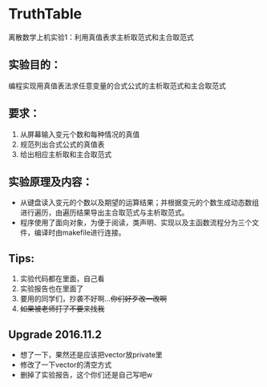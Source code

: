 # TruthTable

离散数学上机实验1：利用真值表求主析取范式和主合取范式

## 实验目的：
编程实现用真值表法求任意变量的合式公式的主析取范式和主合取范式 
## 要求： 1. 从屏幕输入变元个数和每种情况的真值
2. 规范列出合式公式的真值表 
3. 给出相应主析取和主合取范式

## 实验原理及内容：
* 从键盘读入变元的个数以及期望的运算结果；并根据变元的个数生成动态数组进行遍历，由遍历结果导出主合取范式与主析取范式。* 程序使用了面向对象，为便于阅读，类声明、实现以及主函数流程分为三个文件，编译时由makefile进行连接。

## Tips:
1. 实验代码都在里面，自己看
2. 实验报告也在里面了
3. 要用的同学们，抄袭不好啊…~~你们好歹改一改啊~~
4. ~~如果被老师打了不要来找我~~

## Upgrade 2016.11.2
* 想了一下，果然还是应该把vector放private里
* 修改了一下vector的清空方式
* 删掉了实验报告，这个你们还是自己写吧w